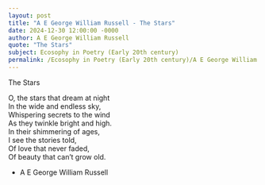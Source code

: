 ```yaml
---
layout: post
title: "A E George William Russell - The Stars"
date: 2024-12-30 12:00:00 -0000
author: A E George William Russell
quote: "The Stars"
subject: Ecosophy in Poetry (Early 20th century)
permalink: /Ecosophy in Poetry (Early 20th century)/A E George William Russell/A E George William Russell - The Stars
---
```


The Stars

O, the stars that dream at night  
In the wide and endless sky,  
Whispering secrets to the wind  
As they twinkle bright and high.  
In their shimmering of ages,  
I see the stories told,  
Of love that never faded,  
Of beauty that can’t grow old.

- A E George William Russell
